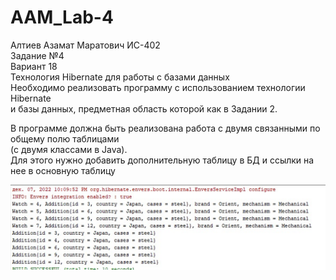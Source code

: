 # AAM_Lab-4
Алтиев Азамат Маратович ИС-402 <br />
Задание №4 <br />
Вариант 18 <br />
Технология Hibernate для работы с базами данных<br />
Необходимо реализовать программу с использованием технологии Hibernate<br />
и базы данных, предметная область которой как в Задании 2. <br />

В программе должна быть реализована работа с двумя связанными по общему полю таблицами<br />
(с двумя классами в Java). <br />
Для этого нужно добавить дополнительную таблицу в БД и ссылки на нее в основную таблицу<br />

![Скрин программы](https://raw.githubusercontent.com/markosloot/AAM_Lab-4/main/4.png)
